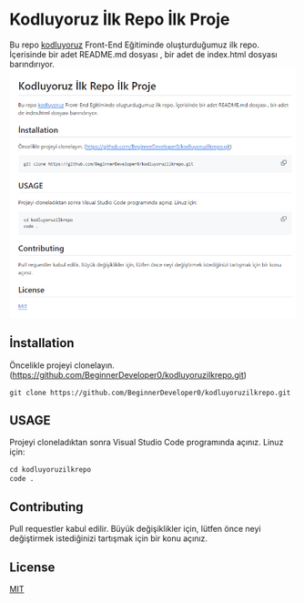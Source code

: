 # Kodluyoruz İlk Repo İlk Proje
Bu repo [kodluyoruz](https://kodluyoruz.org/) Front-End Eğitiminde oluşturduğumuz ilk repo. İçerisinde bir adet README.md dosyası , bir adet de index.html dosyası barındırıyor.
![Projeden bir kesit](image-2.png)
## İnstallation
Öncelikle projeyi clonelayın. (https://github.com/BeginnerDeveloper0/kodluyoruzilkrepo.git)
```
git clone https://github.com/BeginnerDeveloper0/kodluyoruzilkrepo.git
```
## USAGE
Projeyi cloneladıktan sonra Visual Studio Code programında açınız.
Linuz için:
```
cd kodluyoruzilkrepo
code .
```
## Contributing
Pull requestler kabul edilir. Büyük değişiklikler için, lütfen önce neyi değiştirmek istediğinizi tartışmak için bir konu açınız.
## License
[MIT](https://choosealicense.com/licenses/mit/)

